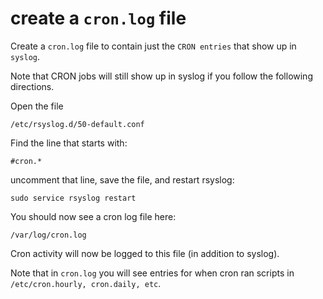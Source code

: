 # create a `cron.log` file

Create a `cron.log` file to contain just the `CRON entries` that show up in `syslog`. 

Note that CRON jobs will still show up in syslog if you follow the following directions.

Open the file

   `/etc/rsyslog.d/50-default.conf`
  
Find the line that starts with:

   `#cron.*`

uncomment that line, save the file, and restart rsyslog:

   `sudo service rsyslog restart`

You should now see a cron log file here:

   `/var/log/cron.log`
   
Cron activity will now be logged to this file (in addition to syslog).

Note that in `cron.log` you will see entries for when cron ran scripts in `/etc/cron.hourly, cron.daily, etc`. 
